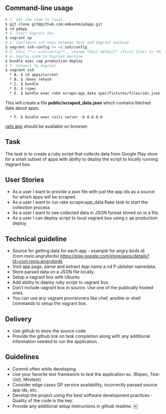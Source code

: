 ## Command-line usage

``` sh
# 1. Get the code to local
$ git clone git@github.com:embasbm/pdapp.git
$ cd pdapp
# 2. Start Vagrant box
$ vagrant up
# 3. Configure ssh keys between host and Vagrant machine
$ vagrant ssh-config >> ~/.ssh/config
# 5. Edit **~/.ssh/config**:, change *Host default* (first line) to *Host vagrant*
# 6. Deploy code to Vagrant machine
$ bundle exec cap production deploy
# 7. Connect to Vagrant
$ vagrant ssh
  * A. $ cd apps/current
  * B. $ rbenv rehash
  * C. $ bundle
  * D. $ rspec
  * E. $ bundle exec rake scrape:app_data spec/fixtures/files/ids.json
```
This will create a file **public/scraped_data.json** which contains fetched data about apps.
```
  * F. $ bundle exec rails server -b 0.0.0.0
```
[rails app](http://localhost:3000) should be available on browser.


## Task
The task is to create a ruby script that collects data from Google Play store for a small subset of apps with ability to deploy the script to locally running Vagrant box.

## User Stories
* As a user I want to provide a json file with just the app ids as a source for which apps will be scraped.
* As a user I want to run ​rake scrape:app_data​ Rake task to start the collection process
* As a user I want to see collected data in JSON format stored on in a file.
* As a user I can deploy script to local vagrant box using c​ ap production deploy

## Technical guideline
* Source for getting data for each app - example for angry birds id (com.rovio.angrybirds) https://play.google.com/store/apps/details?id=com.rovio.angrybirds
* Visit app page, parse and extract ​App name a​ nd P​ ublisher name​ data.
* Store parsed data on a JSON file locally.
* Setup a vagrant box with Ubuntu
* Add ability to deploy ruby script to vagrant box.
* Don’t include vagrant box in source. Use one of the publically hosted ones.
* You can use any vagrant provisioners like chef, ansible or shell commands to setup the vagrant box.

## Delivery
* Use github to store the source code
* Provide the github link on task completion along with any additional information needed to run the application.

## Guidelines
* Commit often while developing.
* Use your favorite test framework to test the application ex. (Rspec, Test-Unit, Minitest)
* Consider edge cases GP service availability, incorrectly passed source app ids, etc.
* Develop the project using the best software development practices - Quality of the code is the key.
* Provide any additional setup instructions in github readme.
￼
